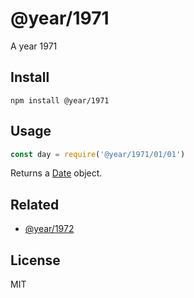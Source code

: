 # @year/1971

A year 1971

## Install

~~~
npm install @year/1971
~~~

## Usage

~~~js
const day = require('@year/1971/01/01')
~~~

Returns a [Date](https://developer.mozilla.org/en-US/docs/Web/JavaScript/Reference/Global_Objects/Date) object.

## Related

* [@year/1972](https://github.com/antonmedv/year/tree/master/packages/1972)

## License

MIT
